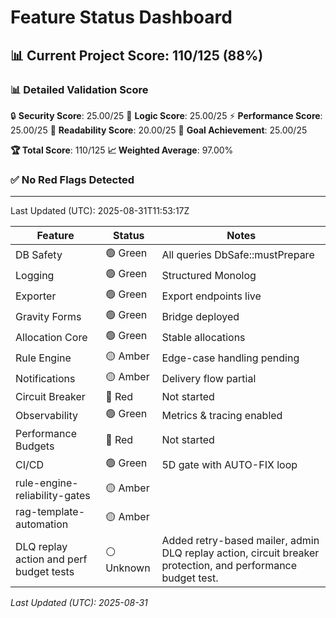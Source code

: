 # Feature Status Dashboard

## 📊 Current Project Score: 110/125 (88%)

### **📊 Detailed Validation Score**
🔒 **Security Score**: 25.00/25
🧠 **Logic Score**: 25.00/25
⚡ **Performance Score**: 25.00/25
📖 **Readability Score**: 20.00/25
🎯 **Goal Achievement**: 25.00/25

**🏆 Total Score**: 110/125
**📈 Weighted Average**: 97.00%

### ✅ No Red Flags Detected

---
Last Updated (UTC): 2025-08-31T11:53:17Z

<!-- AUTO-GEN:RAG START -->
| Feature | Status | Notes |
| --- | --- | --- |
| DB Safety | 🟢 Green | All queries DbSafe::mustPrepare |
| Logging | 🟢 Green | Structured Monolog |
| Exporter | 🟢 Green | Export endpoints live |
| Gravity Forms | 🟢 Green | Bridge deployed |
| Allocation Core | 🟢 Green | Stable allocations |
| Rule Engine | 🟡 Amber | Edge-case handling pending |
| Notifications | 🟡 Amber | Delivery flow partial |
| Circuit Breaker | 🔴 Red | Not started |
| Observability | 🟢 Green | Metrics & tracing enabled |
| Performance Budgets | 🔴 Red | Not started |
| CI/CD | 🟢 Green | 5D gate with AUTO-FIX loop |
| rule-engine-reliability-gates | 🟡 Amber |  |
| rag-template-automation | 🟡 Amber |  |
| DLQ replay action and perf budget tests | ⚪ Unknown | Added retry-based mailer, admin DLQ replay action, circuit breaker protection, and performance budget test. |

_Last Updated (UTC): 2025-08-31_
<!-- AUTO-GEN:RAG END -->
